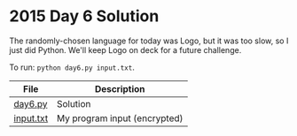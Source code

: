 # 2015 Day 6 Solution
The randomly-chosen language for today was Logo, but it was too slow, so I
just did Python. We'll keep Logo on deck for a future challenge.

To run: `python day6.py input.txt`.

|File|Description
|---|--------|
|[day6.py](day6.py) | Solution |
|[input.txt](input.txt) | My program input (encrypted) |

